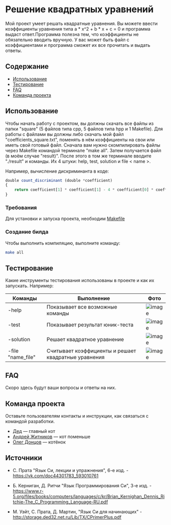 # Решение квадратных уравнений
Мой проект умеет решать квадратные уравнения. Вы можете ввести коэффициенты уравнения типа a * x^2 + b * x + c  = 0 и программа выдаст ответ.Программа полезна тем, что коэффициенты не обязательно вводить вручную. У вас может быть файл с коэффициентами и программа сможет их все прочитать и выдать ответы.

## Содержание
- [Использование](#использование)
- [Тестирование](#тестирование)
- [FAQ](#FAQ)
- [Команда проекта](#команда-проекта)


## Использование
Чтобы начать работу с проектом, вы должны скачать все файлы из папки "square" (5 файлов типа cpp, 5 файлов типа hpp и 1 Makefile). Для работы с файлами вы должны либо скачать мой файл "coefficients_square.txt", поменять в нём коэффициенты на свои или иметь свой готовый файл. Сначала вам нужно скомпилировать файлы через Makefile командой терминале  "make all". Затем получается файл (в моём случае "result)". После этого в том же терминале вводите "./result" и команды. Их 4 штуки: help, test, solution и file < name >. 


Например, вычисление дискриминанта в коде:
```typescript
double count_discriminant (double *coefficient) 
{
    return coefficient[1] * coefficient[1] - 4 * coefficient[0] * coefficient[2];
}
```

### Требования
Для установки и запуска проекта, необходим [Makefile](https://sourceforge.net/projects/makefilecreator/)


### Создание билда
Чтобы выполнить компиляцию, выполните команду: 
```sh
make all
```
## Тестирование
Какие инструменты тестирования использованы в проекте и как их запускать. Например:

|         Команды         |                     Выполнение                     |                                           Фото                                          |
|-------------------------|----------------------------------------------------|-----------------------------------------------------------------------------------------|
|          -help          |          Показывает все возможные команды          |![image](https://github.com/user-attachments/assets/164c919e-9bb3-487c-9b65-639531ec9bf6)|
|          -test          |          Показывает результат юник-теста           |![image](https://github.com/user-attachments/assets/28d19e39-d861-415a-be75-b8202ace610f)|
|        -solution        |            Решает квадратное уравнение             |![image](https://github.com/user-attachments/assets/a6aac7d4-ecb5-45f0-9953-88b12bc03dd5)|
|    -file "name_file"    |Считывает коэффициенты и решает квадратные уравнения|![image](https://github.com/user-attachments/assets/231d8996-68f0-4267-a611-9de59a11cd15)|


## FAQ 
Скоро здесь будут ваши вопросы и ответы на них.



## Команда проекта
Оставьте пользователям контакты и инструкции, как связаться с командой разработки.

- [Дед](https://t.me/ded_32) — главный кот
- [Андрей Житников](https://t.me/azhkov) — кот поменьше
- [Олег Донцов](https://t.me/olleeg06) — котёнок

## Источники
- С. Прата "Язык Си, лекции и упражнения", 6-е изд. - https://vk.com/doc44301783_593010761

- Б. Керниган, Д. Ритчи "Язык Программирования Си", 3-е изд. - https://www.r-5.org/files/books/computers/languages/c/kr/Brian_Kernighan_Dennis_Ritchie-The_C_Programming_Language-RU.pdf

- М. Уэйт, С. Прата, Д. Мартин, "Язык Си для начинающих" - http://storage.ded32.net.ru/Lib/TX/CPrimerPlus.pdf
